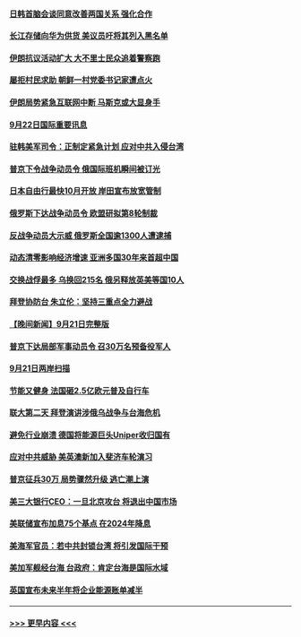 #### [日韩首脑会谈同意改善两国关系 强化合作](../pages/prog202/a103534448.md?t=09222350) 
#### [长江存储向华为供货 美议员吁将其列入黑名单](../pages/prog202/a103534436.md?t=09222350) 
#### [伊朗抗议活动扩大 大不里士民众追着警察跑](../pages/prog202/a103534357.md?t=09222350) 
#### [屡拒村民求助 朝鲜一村党委书记家遭点火](../pages/prog202/a103534349.md?t=09222350) 
#### [伊朗局势紧急互联网中断 马斯克或大显身手](../pages/prog202/a103534342.md?t=09222350) 
#### [9月22日国际重要讯息](../pages/prog202/a103534315.md?t=09222350) 
#### [驻韩美军司令：正制定紧急计划 应对中共入侵台湾](../pages/prog202/a103534299.md?t=09222350) 
#### [普京下令战争动员令 俄国际班机瞬间被订光](../pages/prog202/a103534273.md?t=09222350) 
#### [日本自由行最快10月开放 岸田宣布放宽管制](../pages/prog202/a103534262.md?t=09222350) 
#### [俄罗斯下达战争动员令 欧盟研拟第8轮制裁](../pages/prog202/a103534254.md?t=09222350) 
#### [反战争动员大示威 俄罗斯全国逾1300人遭逮捕](../pages/prog202/a103534199.md?t=09222350) 
#### [动态清零影响经济增速 亚洲多国30年来首超中国](../pages/prog202/a103534211.md?t=09222350) 
#### [交换战俘最多 乌换回215名 俄另释放英美等国10人](../pages/prog202/a103534133.md?t=09222350) 
#### [拜登协防台 朱立伦：坚持三重点全力避战](../pages/prog202/a103534149.md?t=09222350) 
#### [【晚间新闻】9月21日完整版](../pages/prog202/a103534088.md?t=09222350) 
#### [普京下达局部军事动员令 召30万名预备役军人](../pages/prog202/a103534151.md?t=09222350) 
#### [9月21日两岸扫描](../pages/prog202/a103533986.md?t=09222350) 
#### [节能又健身 法国砸2.5亿欧元普及自行车](../pages/prog202/a103533994.md?t=09222350) 
#### [联大第二天 拜登演讲涉俄乌战争与台海危机](../pages/prog202/a103533967.md?t=09222350) 
#### [避免行业崩溃 德国将能源巨头Uniper收归国有](../pages/prog202/a103533969.md?t=09222350) 
#### [应对中共威胁 美英澳新加入斐济车轮演习](../pages/prog202/a103533978.md?t=09222350) 
#### [普京征兵30万 局势骤然升级 逃亡潮上演](../pages/prog202/a103533976.md?t=09222350) 
#### [美三大银行CEO：一旦北京攻台 将退出中国市场](../pages/prog202/a103533867.md?t=09222350) 
#### [美联储宣布加息75个基点 在2024年降息](../pages/prog202/a103533718.md?t=09222350) 
#### [美海军官员：若中共封锁台湾 将引发国际干预](../pages/prog202/a103533822.md?t=09222350) 
#### [美加军舰经台海 台政府：肯定台海是国际水域](../pages/prog202/a103533762.md?t=09222350) 
#### [英国宣布未来半年将企业能源账单减半](../pages/prog202/a103533773.md?t=09222350) 

----
#### [ >>> 更早内容 <<< ](../indexes/prog202-earlier.md)
